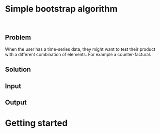 # Simple bootstrap algorithm
</br>

## Problem
When the user has a time-series data, they might want to test their product with a different combination of elements. For example a counter-factural.

## Solution

## Input

## Output

# Getting started
